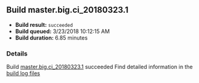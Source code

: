 ## Build master.big.ci_20180323.1
- **Build result:** `succeeded`
- **Build queued:** 3/23/2018 10:12:15 AM
- **Build duration:** 6.85 minutes
### Details
Build [master.big.ci_20180323.1](https://winappstudio.visualstudio.com/web/build.aspx?pcguid=a4ef43be-68ce-4195-a619-079b4d9834c2&builduri=vstfs%3a%2f%2f%2fBuild%2fBuild%2f25319) succeeded
Find detailed information in the [build log files](https://uwpctdiags.blob.core.windows.net/buildlogs/master.big.ci_20180323.1_logs.zip)
